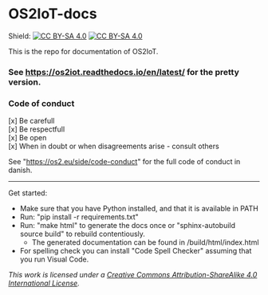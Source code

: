 

# OS2IoT-docs

Shield: [![CC BY-SA 4.0][cc-by-sa-shield]][cc-by-sa] [![CC BY-SA 4.0][cc-by-sa-image]][cc-by-sa]

[cc-by-sa]: http://creativecommons.org/licenses/by-sa/4.0/
[cc-by-sa-image]: https://licensebuttons.net/l/by-sa/4.0/88x31.png
[cc-by-sa-shield]: https://img.shields.io/badge/License-CC%20BY--SA%204.0-lightgrey.svg

This is the repo for documentation of OS2IoT.

### See https://os2iot.readthedocs.io/en/latest/ for the pretty version.

### Code of conduct

[x] Be carefull <br/>
[x] Be respectfull <br/>
[x] Be open <br/>
[x] When in doubt or when disagreements arise - consult others 

See "https://os2.eu/side/code-conduct" for the full code of conduct in danish. 

---


Get started:
* Make sure that you have Python installed, and that it is available in PATH
* Run: "pip install -r requirements.txt"
* Run: "make html" to generate the docs once or "sphinx-autobuild source build" to rebuild contentiously.
    * The generated documentation can be found in /build/html/index.html
* For spelling check you can install "Code Spell Checker" assuming that you run Visual Code.



*This work is licensed under a
[Creative Commons Attribution-ShareAlike 4.0 International License][cc-by-sa].*
